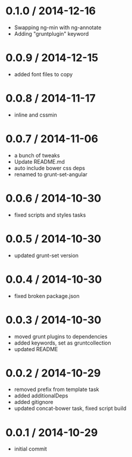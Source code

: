 
0.1.0 / 2014-12-16 
==================

  * Swapping ng-min with ng-annotate
  * Adding "gruntplugin" keyword

0.0.9 / 2014-12-15 
==================

  * added font files to copy

0.0.8 / 2014-11-17 
==================

  * inline and cssmin

0.0.7 / 2014-11-06 
==================

  * a bunch of tweaks
  * Update README.md
  * auto include bower css deps
  * renamed to grunt-set-angular

0.0.6 / 2014-10-30 
==================

  * fixed scripts and styles tasks

0.0.5 / 2014-10-30 
==================

  * updated grunt-set version

0.0.4 / 2014-10-30 
==================

  * fixed broken package.json

0.0.3 / 2014-10-30 
==================

  * moved grunt plugins to dependencies
  * added keywords, set as gruntcollection
  * updated README

0.0.2 / 2014-10-29 
==================

  * removed prefix from template task
  * added additionalDeps
  * added gitignore
  * updated concat-bower task, fixed script build

0.0.1 / 2014-10-29 
==================

  * initial commit
